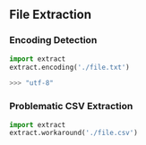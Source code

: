 ## File Extraction

### Encoding Detection
```python
import extract
extract.encoding('./file.txt')

>>> "utf-8"
```

### Problematic CSV Extraction
```python
import extract
extract.workaround('./file.csv')
```